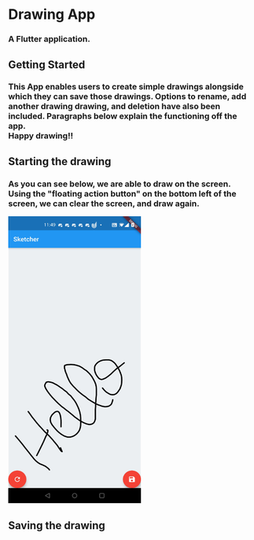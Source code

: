 # Drawing App

### A Flutter application.

## Getting Started

### This App enables users to create simple drawings alongside which they can save those drawings. Options to rename, add another drawing drawing, and deletion have also been included. Paragraphs below explain the functioning off the app. <br/> Happy drawing!!


## Starting the drawing
### As you can see below, we are able to draw on the screen. <br/> Using the "floating action button" on the bottom left of the screen, we can clear the screen, and draw again.

<img src="screenshots/1.jpg" width=270 height=584/>

## Saving the drawing



